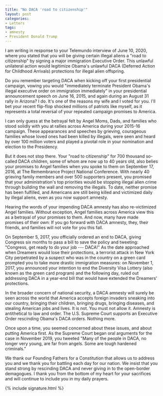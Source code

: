 ```yaml
---
title: "No DACA 'road to citizenship'"
layout: post
categories:
- Letters
tags:
- amnesty
- President Donald Trump
---
```


I am writing in response to your Telemundo interview of June 10, 2020, where you stated that you will be giving certain illegal aliens a "road to citizenship" by signing a major immigration Executive Order. This unlawful unilateral action would legitimize Obama's unlawful DACA (Deferred Action for Childhood Arrivals) protections for illegal alien offspring.

Do you remember targeting DACA when kicking off your first presidential campaign, vowing you would "immediately terminate President Obama's illegal executive order on immigration immediately" in your presidential announcement speech on June 16, 2015, and again during an August 31 rally in Arizona? I do. It's one of the reasons my wife and I voted for you. I'll bet your recent flip-flop shocked millions of patriots like myself, as it represents a total reversal of your repeated campaign promises to America.

I can only guess at the betrayal felt by Angel Moms, Dads, and families who stood solidly with you at rallies across America during your 2015-16 campaign. These appearances and speeches by grieving, courageous families whose loved ones had been killed by illegals, were seen and heard by over 100 million voters and played a pivotal role in your nomination and election to the Presidency.

But it does not stop there. Your "road to citizenship" for 700 thousand so-called DACA children, some of whom are now up to 40 years old, also belies your promises to Angel families when you spoke to them on September 17, 2016, at The Remembrance Project National Conference. With nearly 40 grieving family members and over 500 supporters present, you promised that your administration's top priorities would be stopping illegal alien crime through building the wall and removing the illegals. To date, neither promise has been fulfilled, and Americans are still being killed and victimized daily by illegal aliens, even as you now support amnesty.

Hearing the words of your impending DACA amnesty has also re-victimized Angel families. Without exception, Angel families across America view this as a betrayal of your promises to them. And now, many have made promises of their own: If you go forward with DACA amnesty, they, their friends, and families will not vote for you this fall.

On September 5, 2017, you officially ordered an end to DACA, giving Congress six months to pass a bill to save the policy and tweeting: "Congress, get ready to do your job --- DACA!" As the date approached when Dreamers would lose their protections, a terrorist attack in New York City perpetrated by a suspect who was in the country on a green card prompted you to take more drastic immigration measures: on November 1, 2017, you announced your intention to end the Diversity Visa Lottery (also known as the green card program) and the following day, ruled out addressing DACA in a year-end bill that would have extended the Dreamers' protections.

In the broader concern of national security, a DACA amnesty will surely be seen across the world that America accepts foreign invaders sneaking into our country, bringing their children, bringing drugs, bringing diseases, and stealing American jobs and lives. It is not. You must not allow it. Amnesty is antithetical to law and order. The U.S. Supreme Court supports an Executive Order rescinding Obama's DACA orders. Nothing more.

Once upon a time, you seemed concerned about these issues, and about putting America first. As the Supreme Court began oral arguments for the case in November 2019, you tweeted "Many of the people in DACA, no longer very young, are far from angels. Some are tough hardened criminals."

We thank our Founding Fathers for a Constitution that allows us to address you and we thank you for battling each day for our nation. We insist that you stand strong by rescinding DACA and never giving in to the open-border demagogues. I thank you from the bottom of my heart for your sacrifices and will continue to include you in my daily prayers.

{% include signature.html %}
